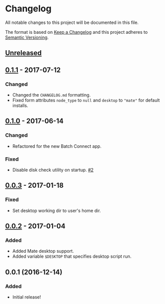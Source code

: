 # Changelog

All notable changes to this project will be documented in this file.

The format is based on [Keep a Changelog](http://keepachangelog.com/en/1.0.0/)
and this project adheres to [Semantic Versioning](http://semver.org/spec/v2.0.0.html).

## [Unreleased]

## [0.1.1] - 2017-07-12

### Changed

- Changed the `CHANGELOG.md` formatting.
- Fixed form attributes `node_type` to `null` and `desktop` to `"mate"` for
  default installs.

## [0.1.0] - 2017-06-14

### Changed

- Refactored for the new Batch Connect app.

### Fixed

- Disable disk check utility on startup.
  [#2](https://github.com/OSC/bc_desktop/issues/2)

## [0.0.3] - 2017-01-18

### Fixed

- Set desktop working dir to user's home dir.

## [0.0.2] - 2017-01-04

### Added

- Added Mate desktop support.
- Added variable `$DESKTOP` that specifies desktop script run.

## 0.0.1 (2016-12-14)

### Added

- Initial release!

[Unreleased]: https://github.com/OSC/bc_desktop/compare/v0.1.1...HEAD
[0.1.1]: https://github.com/OSC/bc_desktop/compare/v0.1.0...v0.1.1
[0.1.0]: https://github.com/OSC/bc_desktop/compare/v0.0.3...v0.1.0
[0.0.3]: https://github.com/OSC/bc_desktop/compare/v0.0.2...v0.0.3
[0.0.2]: https://github.com/OSC/bc_desktop/compare/v0.0.1...v0.0.2
